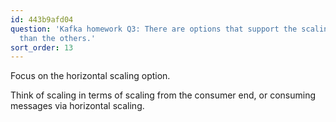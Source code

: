 ```yaml
---
id: 443b9afd04
question: 'Kafka homework Q3: There are options that support the scaling concept more
  than the others.'
sort_order: 13
---
```


Focus on the horizontal scaling option.

Think of scaling in terms of scaling from the consumer end, or consuming messages via horizontal scaling.